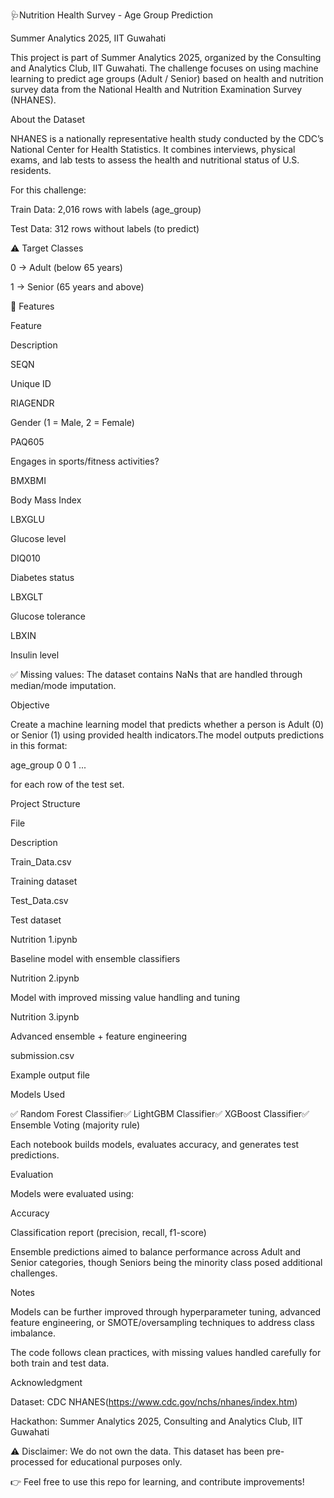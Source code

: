 🩺Nutrition Health Survey - Age Group Prediction

Summer Analytics 2025, IIT Guwahati

This project is part of Summer Analytics 2025, organized by the Consulting and Analytics Club, IIT Guwahati. The challenge focuses on using machine learning to predict age groups (Adult / Senior) based on health and nutrition survey data from the National Health and Nutrition Examination Survey (NHANES).

About the Dataset

NHANES is a nationally representative health study conducted by the CDC’s National Center for Health Statistics. It combines interviews, physical exams, and lab tests to assess the health and nutritional status of U.S. residents.

For this challenge:

Train Data: 2,016 rows with labels (age_group)

Test Data: 312 rows without labels (to predict)

⚠️ Target Classes

0 → Adult (below 65 years)

1 → Senior (65 years and above)

📌 Features

Feature

Description

SEQN

Unique ID

RIAGENDR

Gender (1 = Male, 2 = Female)

PAQ605

Engages in sports/fitness activities?

BMXBMI

Body Mass Index

LBXGLU

Glucose level

DIQ010

Diabetes status

LBXGLT

Glucose tolerance

LBXIN

Insulin level

✅ Missing values: The dataset contains NaNs that are handled through median/mode imputation.

Objective

Create a machine learning model that predicts whether a person is Adult (0) or Senior (1) using provided health indicators.The model outputs predictions in this format:

age_group
0
0
1
...

for each row of the test set.

Project Structure

File

Description

Train_Data.csv

Training dataset

Test_Data.csv

Test dataset

Nutrition 1.ipynb

Baseline model with ensemble classifiers

Nutrition 2.ipynb

Model with improved missing value handling and tuning

Nutrition 3.ipynb

Advanced ensemble + feature engineering

submission.csv

Example output file

Models Used

✅ Random Forest Classifier✅ LightGBM Classifier✅ XGBoost Classifier✅ Ensemble Voting (majority rule)

Each notebook builds models, evaluates accuracy, and generates test predictions.

Evaluation

Models were evaluated using:

Accuracy

Classification report (precision, recall, f1-score)

Ensemble predictions aimed to balance performance across Adult and Senior categories, though Seniors being the minority class posed additional challenges.

Notes

Models can be further improved through hyperparameter tuning, advanced feature engineering, or SMOTE/oversampling techniques to address class imbalance.

The code follows clean practices, with missing values handled carefully for both train and test data.

Acknowledgment

Dataset: CDC NHANES(https://www.cdc.gov/nchs/nhanes/index.htm)

Hackathon: Summer Analytics 2025, Consulting and Analytics Club, IIT Guwahati

⚠️ Disclaimer: We do not own the data. This dataset has been pre-processed for educational purposes only.

👉 Feel free to use this repo for learning, and contribute improvements!
